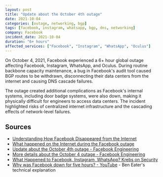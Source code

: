 ```yaml
---
layout: post
title: "Update about the October 4th outage"
date: 2021-10-04
categories: [outage, networking, bgp]
tags: [facebook, instagram, whatsapp, bgp, dns, networking]
company: Facebook
incident_date: 2021-10-04
duration: "6+ hours"
affected_services: ["Facebook", "Instagram", "WhatsApp", "Oculus"]
---
```


On October 4, 2021, Facebook experienced a 6+ hour global outage affecting Facebook, Instagram, WhatsApp, and Oculus. During routine backbone capacity maintenance, a bug in Facebook's audit tool caused BGP routes to be withdrawn, disconnecting their data centers from the internet and causing DNS cascade failures.

The outage created additional complications as Facebook's internal systems, including door badge systems, were also down, making it physically difficult for engineers to access data centers. The incident highlighted risks of centralized internet infrastructure and the cascading effects of network-level failures.

<!--more-->


## Sources

- [Understanding How Facebook Disappeared from the Internet](https://blog.cloudflare.com/october-2021-facebook-outage/)
- [What happened on the Internet during the Facebook outage](https://blog.cloudflare.com/during-the-facebook-outage/)
- [Update about the October 4th outage - Facebook Engineering](https://engineering.fb.com/2021/10/04/networking-traffic/outage/)
- [More details about the October 4 outage - Facebook Engineering](https://engineering.fb.com/2021/10/05/networking-traffic/outage-details/)
- [What Happened to Facebook, Instagram, WhatsApp? Krebs on Security](https://krebsonsecurity.com/2021/10/what-happened-to-facebook-instagram-whatsapp/)
- [Why was Facebook down for five hours? - YouTube](https://www.youtube.com/watch?v=-wMU8vmfaYo) - Ben Eater's technical explanation